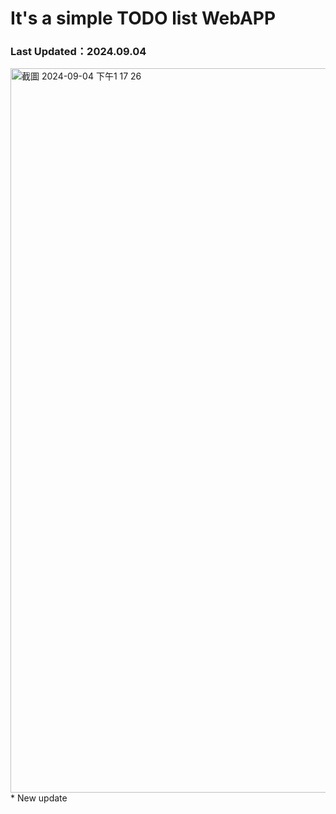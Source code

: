 # It's a simple TODO list WebAPP

### Last Updated：2024.09.04
<img width="1159" alt="截圖 2024-09-04 下午1 17 26" src="https://github.com/user-attachments/assets/f9735412-dbc4-489f-bf78-359c5665d0f4">
* New update 
